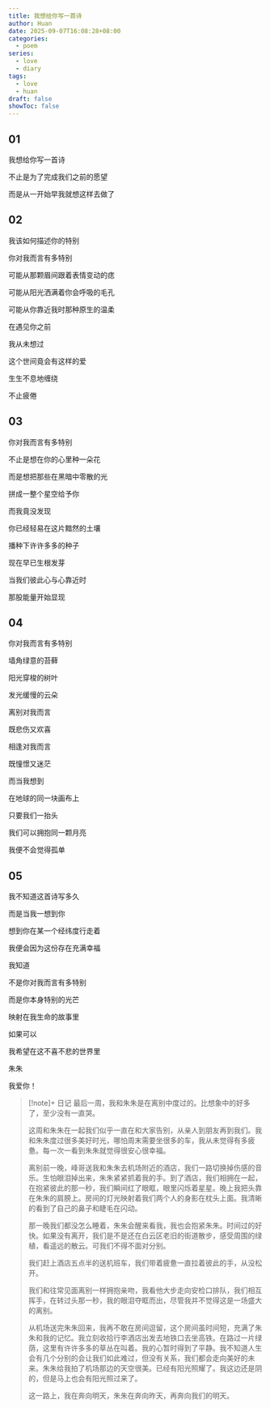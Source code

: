 ```yaml
---
title: 我想给你写一首诗
author: Huan
date: 2025-09-07T16:08:28+08:00
categories:
  - poem
series:
  - love
  - diary
tags:
  - love
  - huan
draft: false
showToc: false
---
```

## 01

我想给你写一首诗

不止是为了完成我们之前的愿望

而是从一开始早我就想这样去做了

## 02

我该如何描述你的特别

你对我而言有多特别

可能从那颗眉间跟着表情变动的痣

可能从阳光洒满着你会呼吸的毛孔

可能从你靠近我时那种原生的温柔

在遇见你之前

我从未想过

这个世间竟会有这样的爱

生生不息地缠绕

不止疲倦

## 03

你对我而言有多特别

不止是想在你的心里种一朵花

而是想把那些在黑暗中零散的光

拼成一整个星空给予你

而我竟没发现

你已经轻易在这片黯然的土壤

播种下许许多多的种子

现在早已生根发芽

当我们彼此心与心靠近时

那股能量开始显现



## 04

你对我而言有多特别

墙角绿意的苔藓

阳光穿梭的树叶

发光缓慢的云朵

离别对我而言

既悲伤又欢喜

相逢对我而言

既憧憬又迷茫

而当我想到

在地球的同一块画布上

只要我们一抬头

我们可以拥抱同一颗月亮

我便不会觉得孤单

## 05

我不知道这首诗写多久

而是当我一想到你

想到你在某一个经纬度行走着

我便会因为这份存在充满幸福

我知道

不是你对我而言有多特别

而是你本身特别的光芒

映射在我生命的故事里

如果可以

我希望在这不喜不悲的世界里




朱朱

我爱你！



> [!note]+ 日记
> 最后一周，我和朱朱是在离别中度过的。比想象中的好多了，至少没有一直哭。
> 
> 这周和朱朱在一起我们似乎一直在和大家告别，从亲人到朋友再到我们。我和朱朱度过很多美好时光，哪怕周末需要坐很多的车，我从未觉得有多疲惫。每一次一看到朱朱就觉得很安心很幸福。
> 
> 离别前一晚，峰哥送我和朱朱去机场附近的酒店，我们一路切换掉伤感的音乐。生怕眼泪掉出来，朱朱紧紧抓着我的手。到了酒店，我们相拥在一起，在抱紧彼此的那一秒，我们瞬间红了眼眶，眼里闪烁着星星。晚上我把头靠在朱朱的肩膀上。房间的灯光映射着我们两个人的身影在枕头上面。我清晰的看到了自己的鼻子和睫毛在闪动。
> 
> 那一晚我们都没怎么睡着，朱朱会醒来看我，我也会抱紧朱朱。时间过的好快。如果没有离开，我们是不是还在白云区老旧的街道散步，感受周围的绿植，看遥远的散云。可我们不得不面对分别。
> 
> 我们赶上酒店五点半的送机班车，我们带着疲惫一直拉着彼此的手，从没松开。
> 
> 我们和往常见面离别一样拥抱亲吻，我看他大步走向安检口排队，我们相互挥手，在转过头那一秒，我的眼泪夺眶而出，尽管我并不觉得这是一场盛大的离别。
> 
> 从机场送完朱朱回来，我再不敢在房间逗留，这个房间虽时间短，充满了朱朱和我的记忆。我立刻收拾行李酒店出发去地铁口去坐高铁。在路过一片绿荫，这里有许许多多的草丛在叫着。我的心暂时得到了平静。我不知道人生会有几个分别的会让我们如此难过，但没有关系，我们都会走向美好的未来。朱朱给我拍了机场那边的天空很美。已经有阳光照耀了。我这边还是阴的，但是马上也会有阳光照过来了。
> 
> 这一路上，我在奔向明天，朱朱在奔向昨天，再奔向我们的明天。





